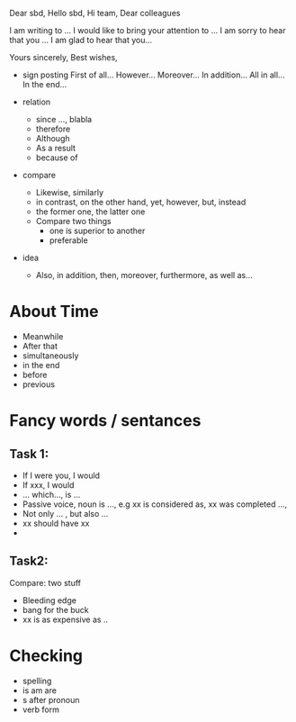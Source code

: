
Dear sbd,
Hello sbd,
Hi team,
Dear colleagues

I am writing to ...
I would like to bring your attention to ...
I am sorry to hear that you ...
I am glad to hear that you...


Yours sincerely,
Best wishes,

- sign posting
First of all...
However...
Moreover...
In addition...
All in all...
In the end...

- relation
	- since ..., blabla
	- therefore
	- Although
	- As a result
	- because of
- compare
	- Likewise, similarly
	- in contrast, on the other hand, yet, however, but, instead
	- the former one, the latter one
	- Compare two things
		- one is superior to another
		- preferable
- idea
	- Also, in addition, then, moreover, furthermore, as well as...

# About Time
- Meanwhile
- After that
- simultaneously
- in the end
- before
- previous


# Fancy words / sentances
## Task 1:
- If I were you, I would
- If xxx, I would
- ... which..., is ...
- Passive voice, noun is ..., e.g xx is considered as, xx was completed ..., 
- Not only ... , but also ...
- xx should have xx
- 
## Task2: 
Compare: two stuff
- Bleeding edge
- bang for the buck
- xx is as expensive as ..



# Checking
- spelling
- is am are
- s after pronoun
- verb form